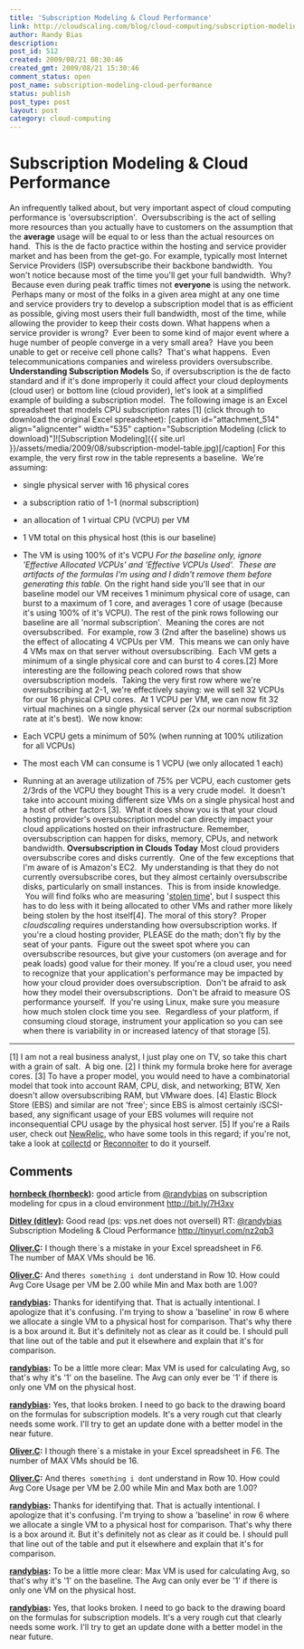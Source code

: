 ```yaml
---
title: 'Subscription Modeling & Cloud Performance'
link: http://cloudscaling.com/blog/cloud-computing/subscription-modeling-cloud-performance/
author: Randy Bias
description: 
post_id: 512
created: 2009/08/21 08:30:46
created_gmt: 2009/08/21 15:30:46
comment_status: open
post_name: subscription-modeling-cloud-performance
status: publish
post_type: post
layout: post
category: cloud-computing
---
```


# Subscription Modeling & Cloud Performance

An infrequently talked about, but very important aspect of cloud computing performance is 'oversubscription'.  Oversubscribing is the act of selling more resources than you actually have to customers on the assumption that the **average** usage will be equal to or less than the actual resources on hand.  This is the de facto practice within the hosting and service provider market and has been from the get-go. For example, typically most Internet Service Providers (ISP) oversubscribe their backbone bandwidth.  You won't notice because most of the time you'll get your full bandwidth.  Why?  Because even during peak traffic times not **everyone** is using the network.  Perhaps many or most of the folks in a given area might at any one time and service providers try to develop a subscription model that is as efficient as possible, giving most users their full bandwidth, most of the time, while allowing the provider to keep their costs down. What happens when a service provider is wrong?  Ever been to some kind of major event where a huge number of people converge in a very small area?  Have you been unable to get or receive cell phone calls?  That's what happens.  Even telecommunications companies and wireless providers oversubscribe. **Understanding Subscription Models** So, if oversubscription is the de facto standard and if it's done improperly it could affect your cloud deployments (cloud user) or bottom line (cloud provider), let's look at a simplified example of building a subscription model.  The following image is an Excel spreadsheet that models CPU subscription rates [1] (click through to download the original Excel spreadsheet): [caption id="attachment_514" align="aligncenter" width="535" caption="Subscription Modeling (click to download)"]![Subscription Modeling]({{ site.url }}/assets/media/2009/08/subscription-model-table.jpg)[/caption] For this example, the very first row in the table represents a baseline.  We're assuming: 

  * single physical server with 16 physical cores
  * a subscription ratio of 1-1 (normal subscription)
  * an allocation of 1 virtual CPU (VCPU) per VM
  * 1 VM total on this physical host (this is our baseline)
  * The VM is using 100% of it's VCPU
_For the baseline only, ignore 'Effective Allocated VCPUs' and 'Effective VCPUs Used'.  These are artifacts of the formulas I'm using and I didn't remove them before generating this table._ On the right hand side you'll see that in our baseline model our VM receives 1 minimum physical core of usage, can burst to a maximum of 1 core, and averages 1 core of usage (because it's using 100% of it's VCPU). The rest of the pink rows following our baseline are all 'normal subscription'.  Meaning the cores are not oversubscribed.  For example, row 3 (2nd after the baseline) shows us the effect of allocating 4 VCPUs per VM.  This means we can only have 4 VMs max on that server without oversubscribing.  Each VM gets a minimum of a single physical core and can burst to 4 cores.[2] More interesting are the following peach colored rows that show oversubscription models.  Taking the very first row where we're oversubscribing at 2-1, we're effectively saying: we will sell 32 VCPUs for our 16 physical CPU cores.  At 1 VCPU per VM, we can now fit 32 virtual machines on a single physical server (2x our normal subscription rate at it's best).  We now know: 

  * Each VCPU gets a minimum of 50% (when running at 100% utilization for all VCPUs)
  * The most each VM can consume is 1 VCPU (we only allocated 1 each)
  * Running at an average utilization of 75% per VCPU, each customer gets 2/3rds of the VCPU they bought
This is a very crude model.  It doesn't take into account mixing different size VMs on a single physical host and a host of other factors [3].  What it does show you is that your cloud hosting provider's oversubscription model can directly impact your cloud applications hosted on their infrastructure. Remember, oversubscription can happen for disks, memory, CPUs, and network bandwidth. **Oversubscription in Clouds Today** Most cloud providers oversubscribe cores and disks currently.  One of the few exceptions that I'm aware of is Amazon's EC2.  My understanding is that they do not currently oversubscribe cores, but they almost certainly oversubscribe disks, particularly on small instances.  This is from inside knowledge.  You will find folks who are measuring '[stolen time](http://teddziuba.com/2008/02/the-amazon-ec2-swindle.html)', but I suspect this has to do less with it being allocated to other VMs and rather more likely being stolen by the host itself[4]. The moral of this story?  Proper _cloudscaling_ requires understanding how oversubscription works. If you're a cloud hosting provider, PLEASE do the math; don't fly by the seat of your pants.  Figure out the sweet spot where you can oversubscribe resources, but give your customers (on average and for peak loads) good value for their money. If you're a cloud user, you need to recognize that your application's performance may be impacted by how your cloud provider does oversubscription.  Don't be afraid to ask how they model their oversubscriptions.  Don't be afraid to measure OS performance yourself.  If you're using Linux, make sure you measure how much stolen clock time you see.  Regardless of your platform, if consuming cloud storage, instrument your application so you can see when there is variability in or increased latency of that storage [5]. 

* * *

[1] I am not a real business analyst, I just play one on TV, so take this chart with a grain of salt.  A big one. [2] I think my formula broke here for average cores. [3] To have a proper model, you would need to have a combinatorial model that took into account RAM, CPU, disk, and networking; BTW, Xen doesn't allow oversubscribing RAM, but VMware does. [4] Elastic Block Store (EBS) and similar are not 'free'; since EBS is almost certainly iSCSI-based, any significant usage of your EBS volumes will require not inconsequential CPU usage by the physical host server. [5] If you're a Rails user, check out [NewRelic](http://www.newrelic.com), who have some tools in this regard; if you're not, take a look at [collectd](http://www.collectd.org) or [Reconnoiter](http://labs.omniti.com/trac/reconnoiter) to do it yourself.

## Comments

**[hornbeck (hornbeck)](#235 "2009-08-22 13:28:15"):** good article from [@randybias](http://twitter.com/randybias) on subscription modeling for cpus in a cloud environment http://bit.ly/7H3xv

**[Ditlev (ditlev)](#238 "2009-09-14 14:44:45"):** Good read (ps: vps.net does not oversell) RT: [@randybias](http://twitter.com/randybias) Subscription Modeling & Cloud Performance http://tinyurl.com/nz2qb3

**[Oliver.C](#239 "2009-10-02 03:53:08"):** I though there`s a mistake in your Excel spreadsheet in F6.   
The number of MAX VMs should be 16.

**[Oliver.C](#240 "2009-10-02 03:57:01"):** And there`s something i don`t understand in Row 10. How could Avg Core Usage per VM be 2.00 while Min and Max both are 1.00?

**[randybias](#241 "2009-10-02 10:30:04"):** Thanks for identifying that. That is actually intentional. I apologize that it's confusing. I'm trying to show a 'baseline' in row 6 where we allocate a single VM to a physical host for comparison. That's why there is a box around it. But it's definitely not as clear as it could be. I should pull that line out of the table and put it elsewhere and explain that it's for comparison.

**[randybias](#242 "2009-10-02 10:31:07"):** To be a little more clear: Max VM is used for calculating Avg, so that's why it's '1' on the baseline. The Avg can only ever be '1' if there is only one VM on the physical host.

**[randybias](#243 "2009-10-02 10:33:30"):** Yes, that looks broken. I need to go back to the drawing board on the formulas for subscription models. It's a very rough cut that clearly needs some work. I'll try to get an update done with a better model in the near future.

**[Oliver.C](#1101 "2009-10-02 02:53:00"):** I though there`s a mistake in your Excel spreadsheet in F6. The number of MAX VMs should be 16.

**[Oliver.C](#1102 "2009-10-02 02:57:00"):** And there`s something i don`t understand in Row 10. How could Avg Core Usage per VM be 2.00 while Min and Max both are 1.00?

**[randybias](#1111 "2009-10-02 09:30:00"):** Thanks for identifying that. That is actually intentional. I apologize that it's confusing. I'm trying to show a 'baseline' in row 6 where we allocate a single VM to a physical host for comparison. That's why there is a box around it. But it's definitely not as clear as it could be. I should pull that line out of the table and put it elsewhere and explain that it's for comparison.

**[randybias](#1112 "2009-10-02 09:31:00"):** To be a little more clear: Max VM is used for calculating Avg, so that's why it's '1' on the baseline. The Avg can only ever be '1' if there is only one VM on the physical host.

**[randybias](#1113 "2009-10-02 09:33:00"):** Yes, that looks broken. I need to go back to the drawing board on the formulas for subscription models. It's a very rough cut that clearly needs some work. I'll try to get an update done with a better model in the near future.


